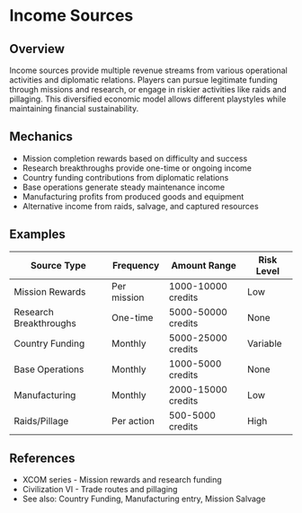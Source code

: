 # Income Sources

## Overview
Income sources provide multiple revenue streams from various operational activities and diplomatic relations. Players can pursue legitimate funding through missions and research, or engage in riskier activities like raids and pillaging. This diversified economic model allows different playstyles while maintaining financial sustainability.

## Mechanics
- Mission completion rewards based on difficulty and success
- Research breakthroughs provide one-time or ongoing income
- Country funding contributions from diplomatic relations
- Base operations generate steady maintenance income
- Manufacturing profits from produced goods and equipment
- Alternative income from raids, salvage, and captured resources

## Examples
| Source Type | Frequency | Amount Range | Risk Level |
|-------------|-----------|--------------|------------|
| Mission Rewards | Per mission | 1000-10000 credits | Low |
| Research Breakthroughs | One-time | 5000-50000 credits | None |
| Country Funding | Monthly | 5000-25000 credits | Variable |
| Base Operations | Monthly | 1000-5000 credits | None |
| Manufacturing | Monthly | 2000-15000 credits | Low |
| Raids/Pillage | Per action | 500-5000 credits | High |

## References
- XCOM series - Mission rewards and research funding
- Civilization VI - Trade routes and pillaging
- See also: Country Funding, Manufacturing entry, Mission Salvage